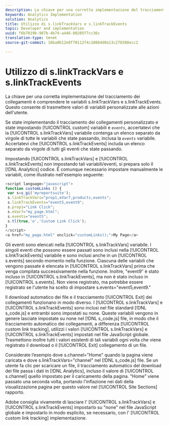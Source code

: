 ```yaml
---
description: La chiave per una corretta implementazione del tracciamento dei collegamenti è comprendere le variabili s.linkTrackVars e s.linkTrackEvents. Questo consente di trasmettere valori di variabili personalizzate alle azioni dell'utente.
keywords: Analytics Implementation
solution: Analytics
title: Utilizzo di s.linkTrackVars e s.linkTrackEvents
topic: Developer and implementation
uuid: f6b7019b-987b-4b7d-a446-80205f7cc36c
translation-type: tm+mt
source-git-commit: 16ba0b12e0f70112f4c10804d0a13c278388ecc2

---
```



# Utilizzo di s.linkTrackVars e s.linkTrackEvents

La chiave per una corretta implementazione del tracciamento dei collegamenti è comprendere le variabili s.linkTrackVars e s.linkTrackEvents. Questo consente di trasmettere valori di variabili personalizzate alle azioni dell'utente.

Se state implementando il tracciamento dei collegamenti personalizzato e state impostando [!UICONTROL custom] variabili e *`events`*, accertatevi che la [!UICONTROL s.linkTrackVars] variabile contenga un elenco separato da virgole di tutte le variabili che state passando, inclusa la *`events`* variabile. Accertatevi che [!UICONTROL s.linkTrackEvents] includa un elenco separato da virgole di tutti gli eventi che state passando.

Impostando [!UICONTROL s.linkTrackVars] e [!UICONTROL s.linkTrackEvents] non impostando tali variabili/eventi, si prepara solo il [!DNL Analytics] codice. È comunque necessario impostare manualmente le variabili, come illustrato nell'esempio seguente:

```js
<script language="javascript"> 
function customLinks () { 
 var s=s_gi('myreportsuite'); 
 s.linkTrackVars="prop1,eVar7,products,events"; 
 s.linkTrackEvents="event5,event9"; 
 s.prop1="Link Click"; 
 s.eVar7="my_page.html"; 
 s.events="event5"; 
 s.tl(true,'o','Custom Link Click'); 
} 
</script> 
<a href="my_page.html" onclick="customLinks();">My Page</a> 
```

Gli eventi sono elencati nella [!UICONTROL s.linkTrackVars] variabile. I singoli eventi che possono essere passati sono inclusi nella [!UICONTROL s.linkTrackEvents] variabile e sono inclusi anche in un [!UICONTROL s.events] secondo momento nella funzione. Ciascuna delle variabili che vengono passate è elencata in [!UICONTROL s.linkTrackVars] prima che venga compilata successivamente nella funzione. Inoltre, "event9″ è stato incluso in [!UICONTROL s.linkTrackEvents], ma non è stato incluso in [!UICONTROL s.events]. Non viene registrato, ma potrebbe essere registrato se l'utente ha scelto di impostare s.events="event5,event9."

Il download automatico dei file e il tracciamento [!UICONTROL Exit] dei collegamenti funzionano in modo diverso. I [!UICONTROL s.linkTrackVars] e [!UICONTROL s.linkTrackEvents] sono inclusi nel file standard [!DNL s_code.js] e entrambi sono impostati su none. Queste variabili vengono in genere lasciate impostate su none nel [!DNL s_code.js] file, in modo che il tracciamento automatico dei collegamenti, a differenza [!UICONTROL custom link tracking], utilizzi i valori [!UICONTROL s.linkTrackVars] e [!UICONTROL s.linkTrackEvents] impostati nel file JavaScript globale. Trasmettono inoltre tutti i valori esistenti di tali variabili ogni volta che viene registrato il download o il [!UICONTROL Exit] collegamento di un file.

Considerate l’esempio dove s.channel="Home" quando la pagina viene caricata e dove s.linkTrackVars="channel" nel [!DNL s_code.js] file. Se un utente fa clic per scaricare un file, il tracciamento automatico del download dei file passa i dati in [!DNL Analytics], incluso il valore di [!UICONTROL s.channel] quello impostato per il caricamento della pagina. "Home" viene passato una seconda volta, portando l'inflazione nei dati della visualizzazione pagina per questo valore nel [!UICONTROL Site Sections] rapporto.

Adobe consiglia vivamente di lasciare l' [!UICONTROL s.linkTrackVars] e [!UICONTROL s.linkTrackEvents] impostarlo su "none" nel file JavaScript globale e impostarlo in modo esplicito, se necessario, con l' [!UICONTROL custom link tracking] implementazione.
